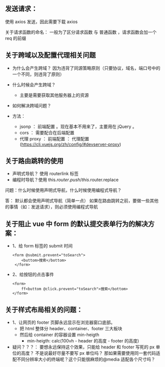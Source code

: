 ## 发送请求：

使用 axios 发送，因此需要下载 axios

关于请求函数的命名：
一般为了区分请求函数 与 普通函数 ，请求函数会加一个 req 的前缀

## 关于跨域以及配置代理相关问题

- 为什么会产生跨域？ 因为违背了同源策略原则（只要协议，域名，端口号中的一个不同，则违背了原则）
- 什么时候会产生跨域？

  - 主要是需要获取其他服务器上的资源

- 如何解决跨域问题？
- 方法：
  - jsonp ： 前端配置 。现在基本不用来了，主要用在 jQuery 。
  - cors ： 需要配合在后端配置
  - 代理 proxy ： 前端配置 ： 代理配置(https://cli.vuejs.org/zh/config/#devserver-proxy)

## 关于路由跳转的使用

- 声明式导航？ 使用 routerlink 标签
- 编程时导航？使用 this.$router.push  /  this.$router.replace

问题：什么时候使用声明式导航，什么时候使用编程式导航？

答： 默认都会使用声明式导航（简单一点）
如果在路由跳转之前，要做一些其他的事情（如：发送请求），则必须使用编程式导航

## 关于阻止 vue 中 form 的默认提交表单行为的解决方案：

- 1、给 form 标签的 submit 时间
  ```vue
  <form @submit.prevent="toSearch">
      <buttom>搜索</bottom>
   </form>
  ```
- 2、给按钮的点击事件
  ```vue
  <form>
      ff<buttom @click.prevent="toSearch">搜索</bottom>
  </form>
  ```

## 关于样式布局相关的问题：

- 1、让网页的 footer 页脚永远显示在浏览器窗口底部。
  - 把 html 整体分 header、container、footer 三大板块
  - 然后给 container 的容器设置 min-heigth
    - min-heigth: calc(100vh - header 的高度 - footer 的高度)
- 疑问？？？： 要想永远保持这个效果，只能给 header 和 footer 写死的 px 单位的高度？ 不是说最好尽量不要写 px 单位吗？
  那如果需要使用同一套代码适配不同分辨率大小的终端呢？这个只能很麻烦的@media 适配各个尺寸吗？
